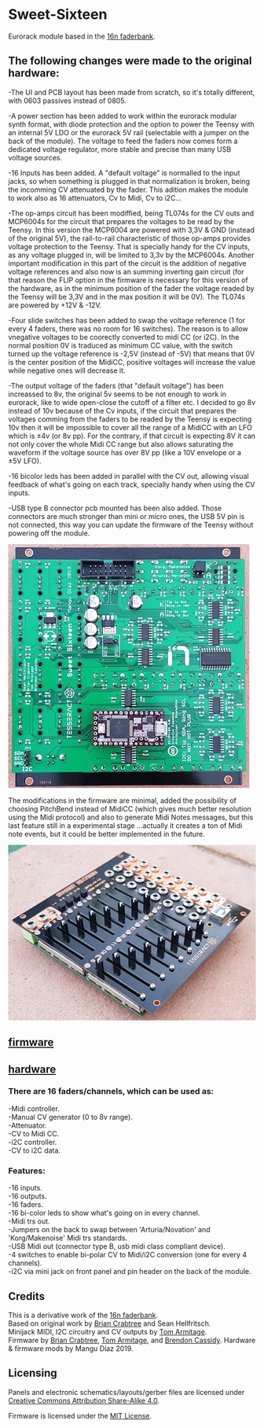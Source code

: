 # Sweet-Sixteen
Eurorack module based in the [16n faderbank][16n-faderbank/16n]. 

## The following changes were made to the original hardware:

-The UI and PCB layout has been made from scratch, so it's totally different, with 0603 passives instead of 0805.

-A power section has been added to work within the eurorack modular synth format, with diode protection and the option to power the Teensy with an internal 5V LDO or the eurorack 5V rail (selectable with a jumper on the back of the module). The voltage to feed the faders now comes form a dedicated voltage regulator, more stable and precise than many USB voltage sources.

-16 Inputs has been added. A "default voltage" is normalled to the input jacks, so when something is plugged in that normalization is broken, being the incomming CV attenuated by the fader. This adition makes the module to work also as 16 attenuators, Cv to Midi, Cv to i2C...

-The op-amps circuit has been modiffied, being TL074s for the CV outs and MCP6004s for the circuit that prepares the voltages to be read by the Teensy. In this version the MCP6004 are powered with 3,3V & GND (instead of the original 5V), the rail-to-rail characteristic of those op-amps provides voltage protection to the Teensy. That is specially handy for the CV inputs, as any voltage plugged in, will be limited to 3,3v by the MCP6004s. Another important modification in this part of the circuit is the addition of negative voltage references and also now is an summing inverting gain circuit (for that reason the FLIP option in the firmware is necessary for this version of the hardware, as in the minimum position of the fader the voltage readed by the Teensy will be 3,3V and in the max position it will be 0V). The TL074s are powered by +12V & -12V.

-Four slide switches has been added to swap the voltage reference (1 for every 4 faders, there was no room for 16 switches). The reason is to allow vnegative voltages to be coorectly converted to midi CC (or i2C). In the normal position 0V is traduced as minimum CC value, with the switch turned up the voltage reference is -2,5V (instead of -5V) that means that 0V is the center position of the MidiCC, positive voltages will increase the value while negative ones will decrease it.

-The output voltage of the faders (that "default voltage") has been increassed to 8v, the original 5v seems to be not enough to work in eurorack, like to wide open-close the cutoff of a filter etc. I decided to go 8v instead of 10v because of the Cv inputs, if the circuit that prepares the voltages comming from the faders to be readed by the Teensy is expecting 10v then it will be impossible to cover all the range of a MidiCC with an LFO which is ±4v (or 8v pp). For the contrary, if that circuit is expecting 8V it can not only cover the whole Midi CC range but also allows saturating the waveform if the voltage source has over 8V pp (like a 10V envelope or a ±5V LFO).

-16 bicolor leds has been added in parallel with the CV out, allowing visual feedback of what's going on each track, specially handy when using the CV inputs.

-USB type B connector pcb mounted has been also added. Those connectors are much stronger than mini or micro ones, the USB 5V pin is not connected, this way you can update the firmware of the Teensy without powering off the module.

![PCB](sweet_pcb.jpg)

The modifications in the firmware are minimal, added the possibility of choosing PitchBend instead of MidiCC (which gives much better resolution using the Midi protocol) and also to generate Midi Notes messages, but this last feature still in a experimental stage ...actually it creates a ton of Midi note events, but it could be better implemented in the future.

![Sweet Sixteen](20191105_181811.jpg)

## [firmware](_16n_faderbank_firmware_Sweet/)

## [hardware](hardware/)

### There are 16 faders/channels, which can be used as:

 -Midi controller.  
 -Manual CV generator (0 to 8v range).  
 -Attenuator.  
 -CV to Midi CC.  
 -i2C controller.  
 -CV to i2C data.  

### Features:

 -16 inputs.  
 -16 outputs.  
 -16 faders.  
 -16 bi-color leds to show what's going on in every channel.  
 -Midi trs out.  
 -Jumpers on the back to swap between 'Arturia/Novation'  and 'Korg/Makenoise' Midi trs standards.  
 -USB Midi out (connector type B, usb midi class compliant device).  
 -4 switches to enable bi-polar CV to Midi/i2C conversion (one for every 4 channels).  
 -i2C via mini jack on front panel and pin header on the back of the module.  

## Credits
This is a derivative work of the [16n faderbank][16n-faderbank/16n].  
Based on original work by [Brian Crabtree][tehn] and Sean Hellfritsch.  
Minijack MIDI, I2C circuitry and CV outputs by [Tom Armitage][infovore].  
Firmware by [Brian Crabtree][tehn], [Tom Armitage][infovore], and [Brendon Cassidy][bpcmusic].
Hardware & firmware mods by Mangu Díaz 2019.  

## Licensing

Panels and electronic schematics/layouts/gerber files are licensed under
[Creative Commons Attribution Share-Alike 4.0][ccbysa].

Firmware is licensed under the [MIT License][mitlicense].

[linespost]: https://llllllll.co/t/sixteen-n-faderbank/3643
[tehn]: https://github.com/tehn
[bpcmusic]: https://github.com/bpcmusic
[infovore]: https://github.com/infovore
[octobom]: https://octopart.com/bom-tool/unJxkzvR
[ccbysa]: https://creativecommons.org/licenses/by-sa/4.0/
[mitlicense]: https://opensource.org/licenses/MIT
[16n-faderbank/16n]: https://github.com/16n-faderbank/16n
